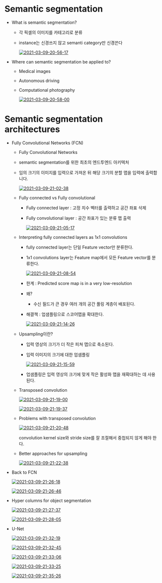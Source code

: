 # Semantic segmentation	

- What is semantic segmentation?

  - 각 픽셀의 이미지를 카테고리로 분류

  - instance는 신경쓰지 않고 semanti category만 신경쓴다

    <a href="https://ibb.co/2PVcVkR"><img src="https://i.ibb.co/pZV4VLN/2021-03-09-20-56-17.png" alt="2021-03-09-20-56-17" border="0"></a>

    

- Where can semantic segmentation be applied to?

  - Medical images

  -  Autonomous driving

  - Computational photography

    <a href="https://ibb.co/dfCK7Km"><img src="https://i.ibb.co/grqg6g4/2021-03-09-20-58-00.png" alt="2021-03-09-20-58-00" border="0"></a>



# Semantic segmentation architectures

- Fully Convolutional Networks (FCN)

  -  Fully Convolutional Networks

    - semantic segmentation를 위한 최초의 엔드투엔드 아키텍처

    - 임의 크기의 이미지를 입력으로 가져온 뒤 해당 크기의 분할 맵을 입력에 출력합니다.

      <a href="https://ibb.co/ySQCg5t"><img src="https://i.ibb.co/dg5vk6F/2021-03-09-21-02-38.png" alt="2021-03-09-21-02-38" border="0"></a>

    

  - Fully connected vs Fully convolutional

    - Fully connected layer : 고정 치수 벡터를 출력하고 공간 좌표 삭제

    - Fully convolutional layer : 공간 좌표가 있는 분류 맵 출력

      <a href="https://ibb.co/SVkTzC6"><img src="https://i.ibb.co/QYWB4wJ/2021-03-09-21-05-17.png" alt="2021-03-09-21-05-17" border="0"></a>

      

  - Interpreting fully connected layers as 1x1 convolutions

    - fully connected layer는 단일 Feature vector만 분류한다.

    - 1x1 convolutions layer는 Feature map에서 모든 Feature vector를 분류한다.

      <a href="https://imgbb.com/"><img src="https://i.ibb.co/g6JpYLM/2021-03-09-21-08-54.png" alt="2021-03-09-21-08-54" border="0"></a>

      

    - 한계 : Predicted score map is in a very low-resolution

    - 왜?

      - 수신 필드가 큰 경우 여러 개의 공간 풀링 계층이 배포된다.

    - 해결책 : 업샘플링으로 스코어맵을 확대한다.

      <a href="https://ibb.co/K6m3mLn"><img src="https://i.ibb.co/cJx7xCq/2021-03-09-21-14-26.png" alt="2021-03-09-21-14-26" border="0"></a>

    

    

  - Upsampling이란?

    - 입력 영상의 크기가 더 작은 피쳐 맵으로 축소된다.

    - 입력 이미지의 크기에 대한 업샘플링

      <a href="https://imgbb.com/"><img src="https://i.ibb.co/5v80ZvD/2021-03-09-21-15-59.png" alt="2021-03-09-21-15-59" border="0"></a>

    - 업샘플링은 입력 영상의 크기에 맞게 작은 활성화 맵을 재확대하는 데 사용된다.

    

  - Transposed convolution

    <a href="https://ibb.co/f8MjTPY"><img src="https://i.ibb.co/wJy52xN/2021-03-09-21-19-00.png" alt="2021-03-09-21-19-00" border="0"></a>

    <a href="https://imgbb.com/"><img src="https://i.ibb.co/HdjN8LT/2021-03-09-21-19-37.png" alt="2021-03-09-21-19-37" border="0"></a>

  - Problems with transposed convolution

    <a href="https://ibb.co/fGhXHhk"><img src="https://i.ibb.co/Vp7LT7g/2021-03-09-21-20-48.png" alt="2021-03-09-21-20-48" border="0"></a>

    convolution kernel size와 stride size를 잘 조절해서 중첩되지 않게 해야 한다.

    

  - Better approaches for upsampling

    <a href="https://ibb.co/jV9z04m"><img src="https://i.ibb.co/N1grDY5/2021-03-09-21-22-38.png" alt="2021-03-09-21-22-38" border="0"></a>

    

    

- Back to FCN

  <a href="https://ibb.co/Q6H8D99"><img src="https://i.ibb.co/0f9Bsqq/2021-03-09-21-26-18.png" alt="2021-03-09-21-26-18" border="0"></a>

  <a href="https://ibb.co/YZHmxZ0"><img src="https://i.ibb.co/RyRfqyj/2021-03-09-21-26-46.png" alt="2021-03-09-21-26-46" border="0"></a>

  

- Hyper columns for object segmentation

  <a href="https://ibb.co/pwmX41g"><img src="https://i.ibb.co/PjSC1rR/2021-03-09-21-27-37.png" alt="2021-03-09-21-27-37" border="0"></a>

  <a href="https://ibb.co/nsq54RJ"><img src="https://i.ibb.co/XZfv6VR/2021-03-09-21-28-05.png" alt="2021-03-09-21-28-05" border="0"></a>

  

- U-Net

  <a href="https://ibb.co/HPfJs1w"><img src="https://i.ibb.co/jwPp2B0/2021-03-09-21-32-19.png" alt="2021-03-09-21-32-19" border="0"></a>

  <a href="https://ibb.co/zXGN0JY"><img src="https://i.ibb.co/2vg5fNQ/2021-03-09-21-32-45.png" alt="2021-03-09-21-32-45" border="0"></a>

  <a href="https://ibb.co/nfz25PG"><img src="https://i.ibb.co/5vBDfK0/2021-03-09-21-33-06.png" alt="2021-03-09-21-33-06" border="0"></a>

  

  

  <a href="https://ibb.co/Yb2z8bn"><img src="https://i.ibb.co/d7Bd67C/2021-03-09-21-33-25.png" alt="2021-03-09-21-33-25" border="0"></a>

  <a href="https://ibb.co/mhx0zDF"><img src="https://i.ibb.co/wpv760r/2021-03-09-21-35-26.png" alt="2021-03-09-21-35-26" border="0"></a>

  




